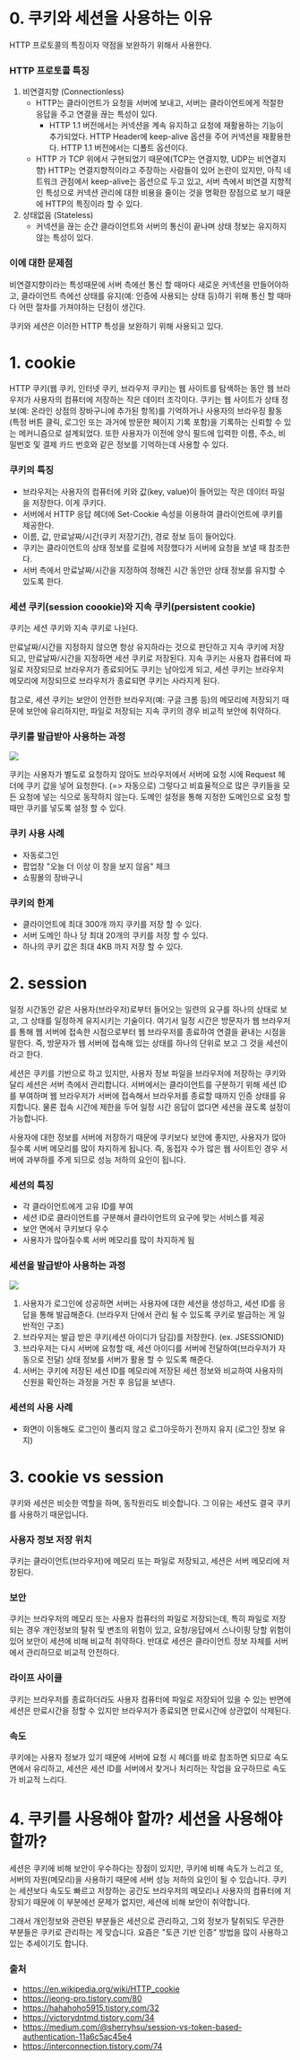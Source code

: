 # 0. 쿠키와 세션을 사용하는 이유
HTTP 프로토콜의 특징이자 약점을 보완하기 위해서 사용한다.

### HTTP 프로토콜 특징
1. 비연결지향 (Connectionless)
    - HTTP는 클라이언트가 요청을 서버에 보내고, 서버는 클라이언트에게 적절한 응답을 주고 연결을 끊는 특성이 있다.
        - HTTP 1.1 버전에서는 커넥션을 계속 유지하고 요청에 재활용하는 기능이 추가되었다. HTTP Header에 keep-alive 옵션을 주어 커넥션을 재활용한다. HTTP 1.1 버전에서는 디폴트 옵션이다.
    - HTTP 가 TCP 위에서 구현되었기 때문에(TCP는 연결지향, UDP는 비연결지향) HTTP는 연결지향적이라고 주장하는 사람들이 있어 논란이 있지만, 아직 네트워크 관점에서 keep-alive는 옵션으로 두고 있고, 서버 측에서 비연결 지향적인 특성으로 커넥션 관리에 대한 비용을 줄이는 것을 명확한 장점으로 보기 때문에 HTTP의 특징이라 할 수 있다. 
2. 상태없음 (Stateless)
    - 커넥션을 끊는 순간 클라이언트와 서버의 통신이 끝나며 상태 정보는 유지하지 않는 특성이 있다.

### 이에 대한 문제점
비연결지향이라는 특성때문에 서버 측에선 통신 할 때마다 새로운 커넥션을 만들어야하고, 클라이언트 측에선 상태를 유지(예: 인증에 사용되는 상태 등)하기 위해 통신 할 때마다 어떤 절차를 가져야하는 단점이 생긴다. 

쿠키와 세션은 이러한 HTTP 특성을 보완하기 위해 사용되고 있다.


# 1. cookie
HTTP 쿠키(웹 쿠키, 인터넷 쿠키, 브라우저 쿠키)는 웹 사이트를 탐색하는 동안 웹 브라우저가 사용자의 컴퓨터에 저장하는 작은 데이터 조각이다. 쿠키는 웹 사이트가 상태 정보(예: 온라인 상점의 장바구니에 추가된 항목)를 기억하거나 사용자의 브라우징 활동(특정 버튼 클릭, 로그인 또는 과거에 방문한 페이지 기록 포함)을 기록하는 신뢰할 수 있는 메커니즘으로 설계되었다.
또한 사용자가 이전에 양식 필드에 입력한 이름, 주소, 비밀번호 및 결제 카드 번호와 같은 정보를 기억하는데 사용할 수 있다.

### 쿠키의 특징
- 브라우저는 사용자의 컴퓨터에 키와 값(key, value)이 들어있는 작은 데이터 파일을 저장한다. 이게 쿠키다.
- 서버에서 HTTP 응답 헤더에 Set-Cookie 속성을 이용하여 클라이언트에 쿠키를 제공한다.
- 이름, 값, 만료날짜/시간(쿠키 저장기간), 경로 정보 등이 들어있다.
- 쿠키는 클라이언트의 상태 정보를 로컬에 저장했다가 서버에 요청을 보낼 때 참조한다.
- 서버 측에서 만료날짜/시간을 지정하여 정해진 시간 동안만 상태 정보를 유지할 수 있도록 한다.

### 세션 쿠키(session coookie)와 지속 쿠키(persistent cookie)
쿠키는 세션 쿠키와 지속 쿠키로 나뉜다.

만료날짜/시간을 지정하지 않으면 항상 유지하라는 것으로 판단하고 지속 쿠키에 저장되고, 만료날짜/시간을 지정하면 세션 쿠키로 저장된다. 지속 쿠키는 사용자 컴퓨터에 파일로 저장되므로 브라우저가 종료되어도 쿠키는 남아있게 되고, 세션 쿠키는 브라우저 메모리에 저장되므로 브라우저가 종료되면 쿠키는 사라지게 된다. 

참고로, 세션 쿠키는 보안이 안전한 브라우저(예: 구글 크롬 등)의 메모리에 저장되기 때문에 보안에 유리하지만, 파일로 저장되는 지속 쿠키의 경우 비교적 보안에 취약하다.

### 쿠키를 발급받아 사용하는 과정
![](https://img1.daumcdn.net/thumb/R1280x0/?scode=mtistory2&fname=https%3A%2F%2Fblog.kakaocdn.net%2Fdn%2FbetTb6%2FbtqxVesqYq0%2FsUO2b5dpKqVuR261lNZBKk%2Fimg.png)

쿠키는 사용자가 별도로 요청하지 않아도 브라우저에서 서버에 요청 시에 Request 헤더에 쿠키 값을 넣어 요청한다. (=> 자동으로) 그렇다고 비효율적으로 많은 쿠키들을 모든 요청에 넣는 식으로 동작하지 않는다. 도메인 설정을 통해 지정한 도메인으로 요청 할 때만 쿠키를 넣도록 설정 할 수 있다.

### 쿠키 사용 사례
- 자동로그인
- 팝업창 "오늘 더 이상 이 창을 보지 않음" 체크
- 쇼핑몰의 장바구니

### 쿠키의 한계
- 클라이언트에 최대 300개 까지 쿠키를 저장 할 수 있다.
- 서버 도메인 하나 당 최대 20개의 쿠키를 저장 할 수 있다.
- 하나의 쿠키 값은 최대 4KB 까지 저장 할 수 있다.


# 2. session
일정 시간동안 같은 사용자(브라우저)로부터 들어오는 일련의 요구를 하나의 상태로 보고, 그 상태를 일정하게 유지시키는 기술이다. 여기서 일정 시간은 방문자가 웹 브라우저를 통해 웹 서버에 접속한 시점으로부터 웹 브라우저를 종료하여 연결을 끝내는 시점을 말한다. 즉, 방문자가 웹 서버에 접속해 있는 상태를 하나의 단위로 보고 그 것을 세션이라고 한다.

세션은 쿠키를 기반으로 하고 있지만, 사용자 정보 파일을 브라우저에 저장하는 쿠키와 달리 세션은 서버 측에서 관리합니다. 서버에서는 클라이언트를 구분하기 위해 세션 ID를 부여하며 웹 브라우저가 서버에 접속해서 브라우저를 종료할 때까지 인증 상태를 유지합니다. 물론 접속 시간에 제한을 두어 일정 시간 응답이 없다면 세션을 끊도록 설정이 가능합니다.

사용자에 대한 정보를 서버에 저장하기 때문에 쿠키보다 보안에 좋지만, 사용자가 많아질수록 서버 메모리를 많이 차지하게 됩니다. 즉, 동접자 수가 많은 웹 사이트인 경우 서버에 과부하를 주게 되므로 성능 저하의 요인이 됩니다.

### 세션의 특징
- 각 클라이언트에게 고유 ID를 부여
- 세션 ID로 클라이언트를 구분해서 클라이언트의 요구에 맞는 서비스를 제공
- 보안 면에서 쿠키보다 우수
- 사용자가 많아질수록 서버 메모리를 많이 차지하게 됨

### 세션을 발급받아 사용하는 과정
![](https://miro.medium.com/max/1400/1*Hg1gUTXN5E3Nrku0jWCRow.png)
1. 사용자가 로그인에 성공하면 서버는 사용자에 대한 세션을 생성하고, 세션 ID를 응답을 통해 발급해준다. 
(브라우저 단에서 관리 될 수 있도록 쿠키로 발급하는 게 일반적인 구조)
2. 브라우저는 발급 받은 쿠키(세션 아이디가 담김)를 저장한다. (ex. JSESSIONID)
3. 브라우저는 다시 서버에 요청할 때, 세션 아이디를 서버에 전달하여(브라우저가 자동으로 전달) 상태 정보를 서버가 활용 할 수 있도록 해준다.
4. 서버는 쿠키에 저장된 세션 ID를 메모리에 저장된 세션 정보와 비교하여 사용자의 신원을 확인하는 과정을 거친 후 응답을 보낸다.



### 세션의 사용 사례
- 화면이 이동해도 로그인이 풀리지 않고 로그아웃하기 전까지 유지 (로그인 정보 유지)

# 3. cookie vs session
쿠키와 세션은 비슷한 역할을 하며, 동작원리도 비슷합니다. 그 이유는 세션도 결국 쿠키를 사용하기 때문입니다.

### 사용자 정보 저장 위치
쿠키는 클라이언트(브라우저)에 메모리 또는 파일로 저장되고, 세션은 서버 메모리에 저장된다.

### 보안
쿠키는 브라우저의 메모리 또는 사용자 컴퓨터의 파일로 저장되는데, 특히 파일로 저장되는 경우 개인정보의 탈취 및 변조의 위험이 있고, 요청/응답에서 스나이핑 당할 위험이 있어 보안이 세션에 비해 비교적 취약하다. 반대로 세션은 클라이언트 정보 자체를 서버에서 관리하므로 비교적 안전하다.

### 라이프 사이클
쿠키는 브라우저를 종료하더라도 사용자 컴퓨터에 파일로 저장되어 있을 수 있는 반면에 세션은 만료시간을 정할 수 있지만 브라우저가 종료되면 만료시간에 상관없이 삭제된다.

### 속도
쿠키에는 사용자 정보가 있기 때문에 서버에 요청 시 헤더를 바로 참조하면 되므로 속도면에서 유리하고, 세션은 세션 ID를 서버에서 찾거나 처리하는 작업을 요구하므로 속도가 비교적 느리다.

# 4. 쿠키를 사용해야 할까? 세션을 사용해야 할까?
세션은 쿠키에 비해 보안이 우수하다는 장점이 있지만, 쿠키에 비해 속도가 느리고 또, 서버의 자원(메모리)을 사용하기 때문에 서버 성능 저하의 요인이 될 수 있습니다. 쿠키는 세션보다 속도도 빠르고 저장하는 공간도 브라우저의 메모리나 사용자의 컴퓨터에 저장되기 때문에 이 부분에선 문제가 없지만, 세션에 비해 보안이 취약합니다.

그래서 개인정보와 관련된 부분들은 세션으로 관리하고, 그외 정보가 탈취되도 무관한 부분들은 쿠키로 관리하는 게 맞습니다. 요즘은 "토큰 기반 인증" 방법을 많이 사용하고 있는 추세이기도 합니다. 

### 출처
- https://en.wikipedia.org/wiki/HTTP_cookie
- https://jeong-pro.tistory.com/80
- https://hahahoho5915.tistory.com/32
- https://victorydntmd.tistory.com/34
- https://medium.com/@sherryhsu/session-vs-token-based-authentication-11a6c5ac45e4
- https://interconnection.tistory.com/74